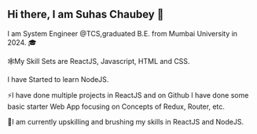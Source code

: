## Hi there, I am Suhas Chaubey 👋

I am System Engineer @TCS,graduated B.E. from Mumbai University in 2024. 🎓

🕸️My Skill Sets are ReactJS, Javascript, HTML and CSS.

I have Started to learn NodeJS.

⚡I have done multiple projects in ReactJS and on Github I have done some basic starter Web App focusing on Concepts of Redux, Router, etc.

🌱I am currently upskilling and brushing my skills in ReactJS and NodeJS.
